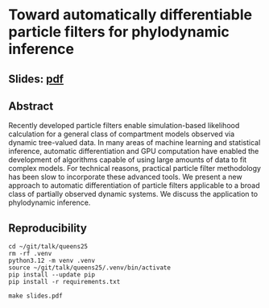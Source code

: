 # Toward automatically differentiable particle filters for phylodynamic inference

## Slides: [pdf](slides.pdf)

## Abstract

Recently developed particle filters enable simulation-based likelihood calculation for a general class of compartment models observed via dynamic tree-valued data. In many areas of machine learning and statistical inference, automatic differentiation and GPU computation have enabled the development of algorithms capable of using large amounts of data to fit complex models. For technical reasons, practical particle filter methodology has been slow to incorporate these advanced tools. We present a new approach to automatic differentiation of particle filters applicable to a broad class of partially observed dynamic systems. We discuss the application to phylodynamic inference.


## Reproducibility

```
cd ~/git/talk/queens25
rm -rf .venv
python3.12 -m venv .venv
source ~/git/talk/queens25/.venv/bin/activate
pip install --update pip
pip install -r requirements.txt

make slides.pdf

```
